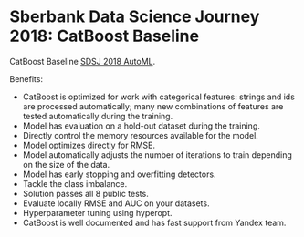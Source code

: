 # Sberbank Data Science Journey 2018: CatBoost Baseline
CatBoost Baseline [SDSJ 2018 AutoML](http://sdsj.sberbank.ai/).

Benefits: 
* CatBoost is optimized for work with categorical features: strings and ids are processed automatically; many new combinations of features are tested automatically during the training. 
* Model has evaluation on a hold-out dataset during the training. 
* Directly control the memory resources available for the model.  
* Model optimizes directly for RMSE.
* Model automatically adjusts the number of iterations to train depending on the size of the data. 
* Model has early stopping and overfitting detectors. 
* Tackle the class imbalance. 
* Solution passes all 8 public tests. 
* Evaluate locally RMSE and AUC on your datasets. 
* Hyperparameter tuning using hyperopt. 
* CatBoost is well documented and has fast support from Yandex team. 

